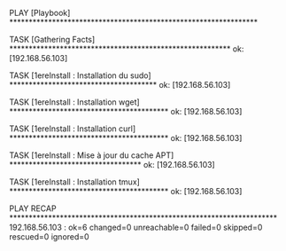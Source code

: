
PLAY [Playbook] ****************************************************************

TASK [Gathering Facts] *********************************************************
ok: [192.168.56.103]

TASK [1ereInstall : Installation du sudo] **************************************
ok: [192.168.56.103]

TASK [1ereInstall : Installation wget] *****************************************
ok: [192.168.56.103]

TASK [1ereInstall : Installation curl] *****************************************
ok: [192.168.56.103]

TASK [1ereInstall : Mise à jour du cache APT] **********************************
ok: [192.168.56.103]

TASK [1ereInstall : Installation tmux] *****************************************
ok: [192.168.56.103]

PLAY RECAP *********************************************************************
192.168.56.103             : ok=6    changed=0    unreachable=0    failed=0    skipped=0    rescued=0    ignored=0   

